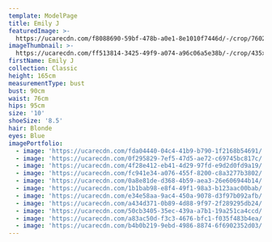 ```yaml
---
template: ModelPage
title: Emily J
featuredImage: >-
  https://ucarecdn.com/f8088690-59bf-478b-a0e1-8e1010f7446d/-/crop/7602x4069/0,536/-/preview/
imageThumbnail: >-
  https://ucarecdn.com/ff513814-3425-49f9-a074-a96c06a5e38b/-/crop/435x595/161,318/-/preview/
firstName: Emily J
collection: Classic
height: 165cm
measurementType: bust
bust: 90cm
waist: 76cm
hips: 95cm
size: '10'
shoeSize: '8.5'
hair: Blonde
eyes: Blue
imagePortfolio:
  - image: 'https://ucarecdn.com/fda04440-04c4-41b9-b790-1f2168b54691/'
  - image: 'https://ucarecdn.com/0f295829-7ef5-47d5-ae72-c69745bc817c/'
  - image: 'https://ucarecdn.com/4f28e412-eb41-4d29-97fd-e9d2d0fd9a19/'
  - image: 'https://ucarecdn.com/fc941e34-a076-455f-8200-c8a3277b3802/'
  - image: 'https://ucarecdn.com/0a8e81de-d368-4b59-aea3-26e606944b14/'
  - image: 'https://ucarecdn.com/1b1bab98-e8f4-49f1-98a3-b123aac00bab/'
  - image: 'https://ucarecdn.com/e34e58aa-9ac4-450a-9078-d3f97b092afb/'
  - image: 'https://ucarecdn.com/a434d371-0b89-4d88-9f97-2f289295db24/'
  - image: 'https://ucarecdn.com/50cb3405-35ec-439a-a7b1-19a251ca4ccd/'
  - image: 'https://ucarecdn.com/a83ac50d-f3c3-4676-bfc1-f035f483b4ea/'
  - image: 'https://ucarecdn.com/b4b0b219-9ebd-4986-8874-6f6902352d03/'
---
```


